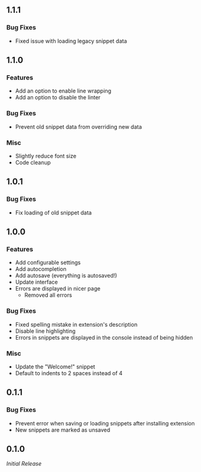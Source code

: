 ## 1.1.1

### Bug Fixes

* Fixed issue with loading legacy snippet data

## 1.1.0

### Features

* Add an option to enable line wrapping
* Add an option to disable the linter

### Bug Fixes

* Prevent old snippet data from overriding new data

### Misc

* Slightly reduce font size
* Code cleanup

## 1.0.1

### Bug Fixes

* Fix loading of old snippet data

## 1.0.0

### Features

* Add configurable settings
* Add autocompletion
* Add autosave (everything is autosaved!)
* Update interface
* Errors are displayed in nicer page
  * Removed all errors

### Bug Fixes

* Fixed spelling mistake in extension's description
* Disable line highlighting
* Errors in snippets are displayed in the console instead of being hidden

### Misc

* Update the "Welcome!" snippet
* Default to indents to 2 spaces instead of 4

## 0.1.1

### Bug Fixes

* Prevent error when saving or loading snippets after installing extension
* New snippets are marked as unsaved

## 0.1.0

*Initial Release*
